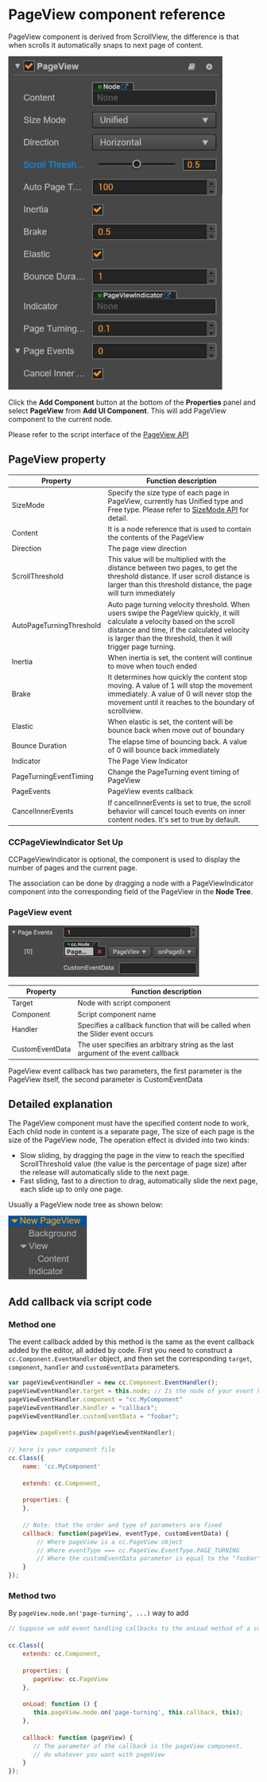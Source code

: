 # PageView component reference

PageView component is derived from ScrollView, the difference is that when scrolls it automatically snaps to next page of content.

![pageview-inspector](./pageview/pageview-inspector.png)

Click the **Add Component** button at the bottom of the **Properties** panel and select **PageView** from **Add UI Component**. This will add PageView component to the current node.

Please refer to the script interface of the [PageView API](../../../api/en/classes/PageView.html)

## PageView property

| Property                 | Function description |
| --------------           | ----------- |
| SizeMode                 | Specify the size type of each page in PageView, currently has Unified type and Free type. Please refer to [SizeMode API](../../../api/en/enums/PageView.SizeMode.html) for detail.|
| Content                  | It is a node reference that is used to contain the contents of the PageView |
| Direction                | The page view direction |
| ScrollThreshold          | This value will be multiplied with the distance between two pages, to get the threshold distance. If user scroll distance is larger than this threshold distance, the page will turn immediately |
| AutoPageTurningThreshold | Auto page turning velocity threshold. When users swipe the PageView quickly, it will calculate a velocity based on the scroll distance and time, if the calculated velocity is larger than the threshold, then it will trigger page turning. |
| Inertia                  | When inertia is set, the content will continue to move when touch ended |
| Brake                    | It determines how quickly the content stop moving. A value of 1 will stop the movement immediately. A value of 0 will never stop the movement until it reaches to the boundary of scrollview. |
| Elastic                  | When elastic is set, the content will be bounce back when move out of boundary |
| Bounce Duration          | The elapse time of bouncing back. A value of 0 will bounce back immediately |
| Indicator                | The Page View Indicator |
| PageTurningEventTiming   | Change the PageTurning event timing of PageView |
| PageEvents               | PageView events callback |
| CancelInnerEvents        | If cancelInnerEvents is set to true, the scroll behavior will cancel touch events on inner content nodes. It's set to true by default.|

### CCPageViewIndicator Set Up

CCPageViewIndicator is optional, the component is used to display the number of pages and the current page.

The association can be done by dragging a node with a PageViewIndicator component into the corresponding field of the PageView in the **Node Tree**.

### PageView event

![pageview-event](./pageview/pageview-event.png)

| Property        | Function description |
| --------------  | -----------                                                  |
| Target          | Node with script component |
| Component       | Script component name |
| Handler         | Specifies a callback function that will be called when the Slider event occurs |
| CustomEventData | The user specifies an arbitrary string as the last argument of the event callback |

PageView event callback has two parameters, the first parameter is the PageView itself, the second parameter is CustomEventData

## Detailed explanation

The PageView component must have the specified content node to work, Each child node in content is a separate page, The size of each page is the size of the PageView node, The operation effect is divided into two kinds: 

- Slow sliding, by dragging the page in the view to reach the specified ScrollThreshold value (the value is the percentage of page size) after the release will automatically slide to the next page.
- Fast sliding, fast to a direction to drag, automatically slide the next page, each slide up to only one page.

Usually a PageView node tree as shown below:

![pageview-hierarchy](./pageview/pageview-hierarchy.png)

## Add callback via script code

### Method one

The event callback added by this method is the same as the event callback added by the editor, all added by code. First you need to construct a `cc.Component.EventHandler` object, and then set the corresponding `target`, `component`, `handler` and `customEventData` parameters.

```js
var pageViewEventHandler = new cc.Component.EventHandler();
pageViewEventHandler.target = this.node; // Is the node of your event handling code component
pageViewEventHandler.component = "cc.MyComponent"
pageViewEventHandler.handler = "callback";
pageViewEventHandler.customEventData = "foobar";

pageView.pageEvents.push(pageViewEventHandler);

// here is your component file
cc.Class({
    name: 'cc.MyComponent'

    extends: cc.Component,

    properties: {
    },

    // Note: that the order and type of parameters are fixed
    callback: function(pageView, eventType, customEventData) {
        // Where pageView is a cc.PageView object
        // Where eventType === cc.PageView.EventType.PAGE_TURNING
        // Where the customEventData parameter is equal to the "foobar"
    }
});
```

### Method two

By `pageView.node.on('page-turning', ...)` way to add

```js
// Suppose we add event handling callbacks to the onLoad method of a component and perform event handling in the callback function:

cc.Class({
    extends: cc.Component,

    properties: {
       pageView: cc.PageView
    },

    onLoad: function () {
       this.pageView.node.on('page-turning', this.callback, this);
    },

    callback: function (pageView) {
       // The parameter of the callback is the pageView component.
       // do whatever you want with pageView
    }
});
```
